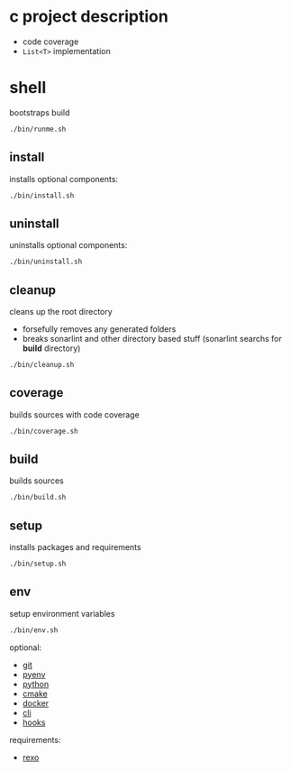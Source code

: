 # c project description

- code coverage
- `List<T>` implementation

# shell

bootstraps build

```sh
./bin/runme.sh
```

## install

installs optional components:

```sh
./bin/install.sh
```

## uninstall

uninstalls optional components:

```sh
./bin/uninstall.sh
```

## cleanup

cleans up the root directory

- forsefully removes any generated folders
- breaks sonarlint and other directory based stuff (sonarlint searchs for **build** directory)

```sh
./bin/cleanup.sh
```

## coverage

builds sources with code coverage
 
```sh
./bin/coverage.sh
```

## build

builds sources

```sh
./bin/build.sh
```

## setup

installs packages and requirements

```sh
./bin/setup.sh
```

## env

setup environment variables

```sh
./bin/env.sh
```

optional:

- [git](https://git-scm.com)
- [pyenv](https://github.com/pyenv/pyenv)
- [python](https://www.python.org)
- [cmake](https://cmake.org)
- [docker](https://docker.com)
- [cli](https://github.com/cli/cli/blob/trunk/docs/install_linux.md)
- [hooks](https://git-scm.com/book/en/v2/Customizing-Git-Git-Hooks)

requirements:

- [rexo](https://github.com/christophercrouzet/rexo)
